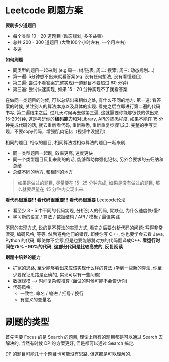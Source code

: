 # Leetcode 刷题方案

**要刷多少道题目**

* 每个类型 10 - 20 道题目 (动态规划, 多多益善)
* 总共 200 - 300 道题目 (大致100个小时左右, 一个月左右)
* 多遍


**如何刷题**

* 同类型的题目一起来刷 (e.g 周一: 树/链表, 周二: 搜索; 周三: 动态规划....)
* 第一遍: 5分钟想不出来就看答案(eg. 没有任何想法, 没有看懂题目)
* 第二遍: 尝试不看答案完整实现(一道题目不要超过 60 分钟)
* 第三遍: 尝试快速实现, 如果 15 - 20 分钟实现不了就看答案

在做同一类题目的时候, 可以总结出来相似之处, 有什么不同的地方. 
第一遍: 看答案的时候, 关注别人的算法本身以及具体的实现. 看完之后立即进行第二遍的代码书写, 第二遍结束之后, 过几天时候再去做第三遍, 这就需要你能够很快的做出来, 15-20分钟, 这是考研你的**编码能力**和对Library, API的熟悉程度. 如果不能在 15 分钟完成代码的话, 就去重新看代码, 重新熟悉, 重新重复步骤1,2,3. 完整的手写实现，不要copy代码，增强肌肉记忆（视频中没提到）

相同的题目, 相似的题目, 相同算法或相似算法的题目一起来刷.
* 同一类型题目一起刷, 效率更高, 速度更快
* 同一个类型题目反复来刷的的话, 能够帮助你强化记忆, 另外会要求的去归纳和总结
* 总结不同的地方, 和相同的地方

> 如果是做过的题目, 尽量要在 15- 25 分钟完成, 如果是没有做过的题目, 那么就要尽量在 45 分钟内实现出来.

**看代码很重要!!! 看代码很重要!!! 看代码很重要** Leetcode论坛

* 看至少 3 - 5 中不同的代码实现, 分析别人的代码, 优缺点, 为什么速度快/慢?
* 学习新的语言 / 算法 / 数据结构 / API / 模板 / 最佳实践

不同的实现方式, 说的是不算法的实现方式, 看完之后要分析代码的问题: 写得非常漂亮, 编码风格, 等等, 然后避免他们的错误. 即使你写 C++, 你也要学会去看 Java, Python 的代码, 即使你不会写,但是也要能够將对方的代码翻译成C++. **看运行时间在75% - 90%的代码, 这部分代码是比较高效的, 反复阅读**

**刷题中培养的能力**

* 扩宽的思路, 至少能够看出来应该实现什么样的算法 (学到一些新的算法, 你至少要保证思路是正确的, 实现可以有一些问题)
* 数据规模 --> 时间复杂度推算 (面试的时候可能不会告诉你)
* 代码风格:
  * 一致性: 命名 / 缩进 / 括号 / 换行
  * 有意义的变量名


# 刷题的类型

首先需要 Focus 的是 Search 的题目, 理论上所有的题目都是可以通过 Search 去解决的, 当然有时候 DP 的方案更好, 但是都可以通过 Search 搞定.

DP 的题目可能几十个题目也可能没有思路, 但这都是可以理解的.